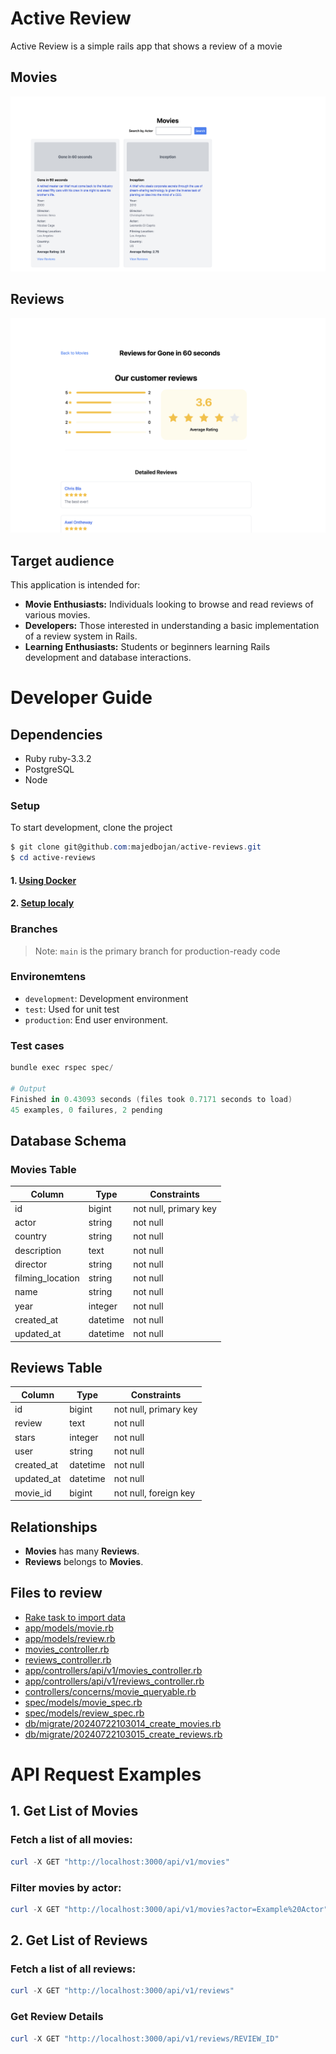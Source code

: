 # Active Review
  Active Review is a simple rails app that shows a review of a movie
## Movies
![ERD](./docs/movies.png)
## Reviews
![ERD](./docs/reviews.png)

## Target audience
This application is intended for:

- **Movie Enthusiasts:** Individuals looking to browse and read reviews of various movies.
- **Developers:** Those interested in understanding a basic implementation of a review system in Rails.
- **Learning Enthusiasts:** Students or beginners learning Rails development and database interactions.


# Developer Guide

## Dependencies
- Ruby ruby-3.3.2
- PostgreSQL
- Node

### Setup

To start development, clone the project

```powershell
$ git clone git@github.com:majedbojan/active-reviews.git
$ cd active-reviews
```

#### 1. [Using Docker](https://github.com/majedbojan/active-reviews/blob/main/docs/setup-local-docker.md)
#### 2. [Setup localy](https://github.com/majedbojan/active-reviews/blob/main/docs/setup-local-env.md)

### Branches

> Note: `main` is the primary branch for production-ready code


### Environemtens

- `development`: Development environment
- `test`: Used for unit test
- `production`: End user environment.


### Test cases

```powershell
bundle exec rspec spec/

# Output
Finished in 0.43093 seconds (files took 0.7171 seconds to load)
45 examples, 0 failures, 2 pending
```


## Database Schema

### Movies Table

| Column            | Type    | Constraints           |
|-------------------|---------|------------------------|
| id                | bigint  | not null, primary key  |
| actor             | string  | not null               |
| country           | string  | not null               |
| description       | text    | not null               |
| director          | string  | not null               |
| filming_location  | string  | not null               |
| name              | string  | not null               |
| year              | integer | not null               |
| created_at        | datetime| not null               |
| updated_at        | datetime| not null               |

## Reviews Table

| Column     | Type    | Constraints           |
|------------|---------|------------------------|
| id         | bigint  | not null, primary key  |
| review     | text    | not null               |
| stars      | integer | not null               |
| user       | string  | not null               |
| created_at | datetime| not null               |
| updated_at | datetime| not null               |
| movie_id   | bigint  | not null, foreign key  |

## Relationships

- **Movies** has many **Reviews**.
- **Reviews** belongs to **Movies**.


## Files to review

- [Rake task to import data](https://github.com/majedbojan/active-reviews/blob/main/lib/tasks/one_time_scripts/import_csv.rake)
- [app/models/movie.rb](https://github.com/majedbojan/active-reviews/blob/main/app/models/movie.rb)
- [app/models/review.rb](https://github.com/majedbojan/active-reviews/blob/main/app/models/review.rb)
- [movies_controller.rb](https://github.com/majedbojan/active-reviews/blob/main/app/controllers/movies_controller.rb)
- [reviews_controller.rb](https://github.com/majedbojan/active-reviews/blob/main/app/controllers/reviews_controller.rb)
- [app/controllers/api/v1/movies_controller.rb](https://github.com/majedbojan/active-reviews/blob/main/app/controllers/api/v1/movies_controller.rb)
- [app/controllers/api/v1/reviews_controller.rb](https://github.com/majedbojan/active-reviews/blob/main/app/controllers/api/v1/reviews_controller.rb)
- [controllers/concerns/movie_queryable.rb](https://github.com/majedbojan/active-reviews/blob/main/app/controllers/concerns/movie_queryable.rb)
- [spec/models/movie_spec.rb](https://github.com/majedbojan/active-reviews/blob/main/spec/models/movie_spec.rb)
- [spec/models/review_spec.rb](https://github.com/majedbojan/active-reviews/blob/main/spec/models/review_spec.rb)
- [db/migrate/20240722103014_create_movies.rb](https://github.com/majedbojan/active-reviews/blob/main/db/migrate/20240722103014_create_movies.rb)
- [db/migrate/20240722103015_create_reviews.rb](https://github.com/majedbojan/active-reviews/blob/main/db/migrate/20240722103015_create_reviews.rb)


# API Request Examples


## 1. Get List of Movies
### Fetch a list of all movies:

```powershell
curl -X GET "http://localhost:3000/api/v1/movies"
```
### Filter movies by actor:

```powershell
curl -X GET "http://localhost:3000/api/v1/movies?actor=Example%20Actor"
```
## 2. Get List of Reviews

### Fetch a list of all reviews:
```powershell
curl -X GET "http://localhost:3000/api/v1/reviews"
```

### Get Review Details
```powershell
curl -X GET "http://localhost:3000/api/v1/reviews/REVIEW_ID"
```